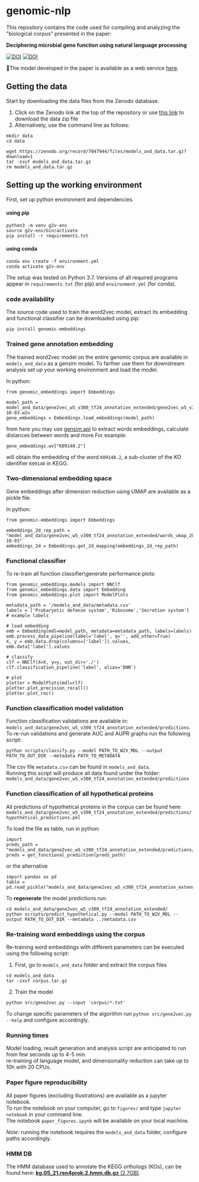 # genomic-nlp

This repository contains the code used for compiling and analyzing the "biological corpus" presented in the paper:

**Deciphering microbial gene function using natural language processing**

[![DOI](https://zenodo.org/badge/449665025.svg)](https://zenodo.org/badge/latestdoi/449665025)
[![DOI](https://zenodo.org/badge/DOI/10.5281/zenodo.7047944.svg)](https://doi.org/10.5281/zenodo.7047944)

:round_pushpin:The model developed in the paper is available as a web service [here](https://gnlp.bursteinlab.org/).

## Getting the data

Start by downloading the data files from the Zenodo database.  

1. Click on the Zenodo link at the top of the repository or use [this link](https://zenodo.org/record/7047944) to download the data zip file
2. Alternatively, use the command line as follows: 
```
mkdir data
cd data

wget https://zenodo.org/record/7047944/files/models_and_data.tar.gz?download=1
tar -zxvf models_and_data.tar.gz
rm models_and_data.tar.gz
```

## Setting up the working environment
First, set up python environment and dependencies. 
#### using pip
```
python3 -m venv g2v-env
source g2v-env/bin/activate
pip install -r requirements.txt
```
#### using conda
```
conda env create -f environment.yml
conda activate g2v-env
```

The setup was tested on Python 3.7.
Versions of all required programs appear in `requirements.txt` (for pip) and `environment.yml` (for conda).

### code availability
The source code used to train the word2vec model, extract its embedding and functional classifier can be
downloaded using pip:

```
pip install genomic-embeddings
```

### Trained gene annotation embedding
The trained word2vec model on the entire genomic corpus are available in `models_and_data` as a gensim model.
To farther use them for downstream analysis set up your working environment and load the model.

In python:
```
from genomic_embeddings import Embeddings

model_path = model_and_data/gene2vec_w5_v300_tf24_annotation_extended/gene2vec_w5_v300_tf24_annotation_extended_2021-10-03.w2v
gene_embeddings = Embeddings.load_embeddings(model_path)
```

from here you may use [gensim api](https://radimrehurek.com/gensim/models/word2vec.html) to extract words embeddings, 
calculate distances between words and more 
For example:
```
gene_embeddings.wv["K09140.2"]
```
will obtain the embedding of the word `K09140.2`, a sub-cluster of the KO identifier `K09140` in KEGG.

### Two-dimensional embedding space
Gene embeddings after dimension reduction using UMAP are available as a pickle file.

In python:
```
from genomic-embeddings import Embeddings

embeddings_2d_rep_path = "model_and_data/gene2vec_w5_v300_tf24_annotation_extended/words_umap_2021-10-03"
embeddings_2d = Embeddings.get_2d_mapping(embeddings_2d_rep_path)
```

### Functional classifier
To re-train all function classifier\generate performance plots:

```
from genomic_embeddings.models import NNClf
from genomic_embeddings.data import Embedding
from genomic_embeddings.plot import ModelPlots

metadata_path = '/models_and_data/metadata.csv'
labels = ['Prokaryotic defense system','Ribosome','Secretion system'] # example labels

# load embedding
emb = Embedding(mdl=model_path, metadata=metadata_path, labels=labels)
emb.process_data_pipeline(label='label', q='', add_other=True)
X, y = emb.data.drop(columns=['label']).values, emb.data['label'].values

# classify
clf = NNClf(X=X, y=y, out_dir='./')
clf.classification_pipeline('label', alias='DNN')

# plot 
plotter = ModelPlots(mdl=clf)
plotter.plot_precision_recall()
plotter.plot_roc()
```
### Function classification model validation
Function classification validations are available in:
`models_and_data/gene2vec_w5_v300_tf24_annotation_extended/predictions`.   
To re-run validations and generate AUC and AUPR graphs run the following script:
```
python scripts/classify.py --model PATH_TO_W2V_MDL --output PATH_TO_OUT_DIR --metadata PATH_TO_METADATA
```
The csv file `metadata.csv` can be found in `models_and_data`.  
Running this script will produce all data found under the folder:  
`models_and_data/gene2vec_w5_v300_tf24_annotation_extended/predictions`

### Function classification of all hypothetical proteins
All predictions of hypothetical proteins in the corpus can be found here:
`models_and_data/gene2vec_w5_v300_tf24_annotation_extended/predictions/hypothetical_predictions.pkl`

To load the file as table, run in python:
```
import 
preds_path = "models_and_data/gene2vec_w5_v300_tf24_annotation_extended/predictions/hypothetical_predictions.pkl"
preds = get_functional_prediction(preds_path)
```
or the alternative  
```
import pandas as pd
table = pd.read_pickle("models_and_data/gene2vec_w5_v300_tf24_annotation_extended/predictions/hypothetical_predictions.pkl")
```
To **regenerate** the model predictions run:
```
cd models_and_data/gene2vec_w5_v300_tf24_annotation_extended/
python scripts/predict_hypothetical.py --model PATH_TO_W2V_MDL --output PATH_TO_OUT_DIR --metadata ../metadata.csv
```



###  Re-training word embeddings using the corpus
Re-training word embeddings with different parameters can be executed using the following script:
1. First, go to `models_and_data` folder and extract the corpus files
```
cd models_and_data 
tar -zxvf corpus.tar.gz
```
2. Train the model
```
python src/gene2vec.py --input 'corpus/*.txt'
```
To change specific parameters of the algorithm run
`python src/gene2vec.py --help` and configure accordingly. 


### Running times
Model loading, result generation and analysis script are anticipated to run from few seconds up to 4-5 min.\
re-training of language model, and dimensionality reduction can take up to 10h with 20 CPUs.


### Paper figure reproducibility
All paper figures (excluding illustrations) are available as a jupyter notebook.  
To run the notebook on your computer, go to `figures/` and type `jupyter notebook` in your command line.  
The notebook `paper_figures.ipynb` will be available on your local machine.  

*Note:* running the notebook requires the `models_and_data` folder, configure paths accordingly.

### HMM DB
The HMM database used to annotate the KEGG orthologs (KOs), can be found here:
[**kg.05_21.ren4prok.2.hmm.db.gz** (2.7GB)](https://drive.google.com/file/d/1am-9fxYXtoZ_RGyzJ-UXW2Qbpfv2srX1/view?usp=sharing).

